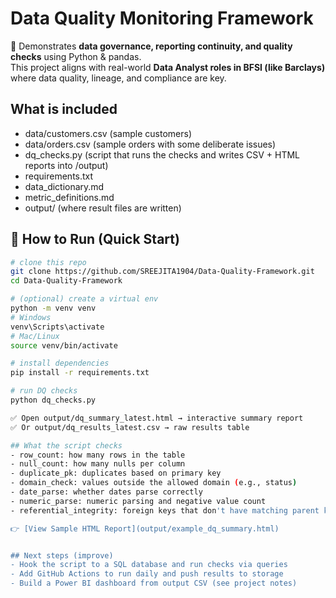 
# Data Quality Monitoring Framework 

📌 Demonstrates **data governance, reporting continuity, and quality checks** using Python & pandas.  
This project aligns with real-world **Data Analyst roles in BFSI (like Barclays)** where data quality, lineage, and compliance are key.

## What is included
- data/customers.csv  (sample customers)
- data/orders.csv     (sample orders with some deliberate issues)
- dq_checks.py        (script that runs the checks and writes CSV + HTML reports into /output)
- requirements.txt
- data_dictionary.md
- metric_definitions.md
- output/              (where result files are written)

## 🚀 How to Run (Quick Start)
```bash
# clone this repo
git clone https://github.com/SREEJITA1904/Data-Quality-Framework.git
cd Data-Quality-Framework

# (optional) create a virtual env
python -m venv venv
# Windows
venv\Scripts\activate
# Mac/Linux
source venv/bin/activate

# install dependencies
pip install -r requirements.txt

# run DQ checks
python dq_checks.py

✅ Open output/dq_summary_latest.html → interactive summary report
✅ Or output/dq_results_latest.csv → raw results table

## What the script checks
- row_count: how many rows in the table
- null_count: how many nulls per column
- duplicate_pk: duplicates based on primary key
- domain_check: values outside the allowed domain (e.g., status)
- date_parse: whether dates parse correctly
- numeric_parse: numeric parsing and negative value count
- referential_integrity: foreign keys that don't have matching parent keys

👉 [View Sample HTML Report](output/example_dq_summary.html)


## Next steps (improve)
- Hook the script to a SQL database and run checks via queries
- Add GitHub Actions to run daily and push results to storage
- Build a Power BI dashboard from output CSV (see project notes)
